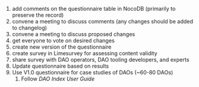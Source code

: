 1. add comments on the questionnaire table in NocoDB (primarily to preserve the record)
2. convene a meeting to discuss comments (any changes should be added to changelog)
3. convene a meeting to discuss proposed changes 
4.  get everyone to vote on desired changes
5. create new version of the questionnaire
6. create survey in Limesurvey for assessing content validity 
7. share survey with DAO operators, DAO tooling developers, and experts
8. Update questionnaire based on results
9. Use V1.0 questionnaire for case studies of DAOs (~60-80 DAOs)
	1. Follow *DAO Index User Guide*